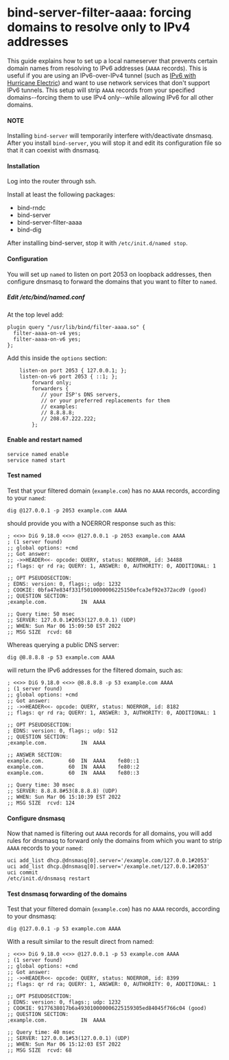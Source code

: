 # bind-server-filter-aaaa: forcing domains to resolve only to IPv4 addresses

This guide explains how to set up a local nameserver that prevents certain domain names from resolving to IPv6 addresses (`AAAA` records). This is useful if you are using an IPv6-over-IPv4 tunnel (such as [IPv6 with Hurricane Electric](/docs/guide-user/network/ipv6/ipv6_henet "docs:guide-user:network:ipv6:ipv6_henet")) and want to use network services that don't support IPv6 tunnels. This setup will strip `AAAA` records from your specified domains--forcing them to use IPv4 only--while allowing IPv6 for all other domains.

#### NOTE

Installing `bind-server` will temporarily interfere with/deactivate dnsmasq. After you install `bind-server`, you will stop it and edit its configuration file so that it can coexist with dnsmasq.

#### Installation

Log into the router through ssh.

Install at least the following packages:

- bind-rndc
- bind-server
- bind-server-filter-aaaa
- bind-dig

After installing bind-server, stop it with `/etc/init.d/named stop`.

#### Configuration

You will set up `named` to listen on port 2053 on loopback addresses, then configure dnsmasq to forward the domains that you want to filter to `named`.

##### Edit /etc/bind/named.conf

At the top level add:

```
plugin query "/usr/lib/bind/filter-aaaa.so" {
  filter-aaaa-on-v4 yes;
  filter-aaaa-on-v6 yes;
};
```

Add this inside the `options` section:

```
  	listen-on port 2053 { 127.0.0.1; };
  	listen-on-v6 port 2053 { ::1; };
        forward only;
        forwarders {
           // your ISP's DNS servers,
           // or your preferred replacements for them
           // examples:
           // 8.8.8.8;
           // 208.67.222.222;
        };
```

#### Enable and restart named

```
service named enable
service named start
```

#### Test named

Test that your filtered domain (`example.com`) has no `AAAA` records, according to your `named`:

```
dig @127.0.0.1 -p 2053 example.com AAAA
```

should provide you with a NOERROR response such as this:

```
; <<>> DiG 9.18.0 <<>> @127.0.0.1 -p 2053 example.com AAAA
; (1 server found)
;; global options: +cmd
;; Got answer:
;; ->>HEADER<<- opcode: QUERY, status: NOERROR, id: 34488
;; flags: qr rd ra; QUERY: 1, ANSWER: 0, AUTHORITY: 0, ADDITIONAL: 1

;; OPT PSEUDOSECTION:
; EDNS: version: 0, flags:; udp: 1232
; COOKIE: 0bfa47e834f331f5010000006225150efca3ef92e372acd9 (good)
;; QUESTION SECTION:
;example.com.			IN	AAAA

;; Query time: 50 msec
;; SERVER: 127.0.0.1#2053(127.0.0.1) (UDP)
;; WHEN: Sun Mar 06 15:09:50 EST 2022
;; MSG SIZE  rcvd: 68
```

Whereas querying a public DNS server:

```
dig @8.8.8.8 -p 53 example.com AAAA
```

will return the IPv6 addresses for the filtered domain, such as:

```
; <<>> DiG 9.18.0 <<>> @8.8.8.8 -p 53 example.com AAAA
; (1 server found)
;; global options: +cmd
;; Got answer:
;; ->>HEADER<<- opcode: QUERY, status: NOERROR, id: 8182
;; flags: qr rd ra; QUERY: 1, ANSWER: 3, AUTHORITY: 0, ADDITIONAL: 1

;; OPT PSEUDOSECTION:
; EDNS: version: 0, flags:; udp: 512
;; QUESTION SECTION:
;example.com.			IN	AAAA

;; ANSWER SECTION:
example.com.		60	IN	AAAA	fe80::1
example.com.		60	IN	AAAA	fe80::2
example.com.		60	IN	AAAA	fe80::3

;; Query time: 30 msec
;; SERVER: 8.8.8.8#53(8.8.8.8) (UDP)
;; WHEN: Sun Mar 06 15:10:39 EST 2022
;; MSG SIZE  rcvd: 124
```

#### Configure dnsmasq

Now that named is filtering out `AAAA` records for all domains, you will add rules for dnsmasq to forward only the domains from which you want to strip `AAAA` records to your `named`:

```
uci add_list dhcp.@dnsmasq[0].server='/example.com/127.0.0.1#2053'
uci add_list dhcp.@dnsmasq[0].server='/example.net/127.0.0.1#2053'
uci commit
/etc/init.d/dnsmasq restart
```

#### Test dnsmasq forwarding of the domains

Test that your filtered domain (`example.com`) has no `AAAA` records, according to your dnsmasq:

```
dig @127.0.0.1 -p 53 example.com AAAA
```

With a result similar to the result direct from named:

```
; <<>> DiG 9.18.0 <<>> @127.0.0.1 -p 53 example.com AAAA
; (1 server found)
;; global options: +cmd
;; Got answer:
;; ->>HEADER<<- opcode: QUERY, status: NOERROR, id: 8399
;; flags: qr rd ra; QUERY: 1, ANSWER: 0, AUTHORITY: 0, ADDITIONAL: 1

;; OPT PSEUDOSECTION:
; EDNS: version: 0, flags:; udp: 1232
; COOKIE: 9177638017b6a493010000006225159305ed84045f766c04 (good)
;; QUESTION SECTION:
;example.com.			IN	AAAA

;; Query time: 40 msec
;; SERVER: 127.0.0.1#53(127.0.0.1) (UDP)
;; WHEN: Sun Mar 06 15:12:03 EST 2022
;; MSG SIZE  rcvd: 68
```
